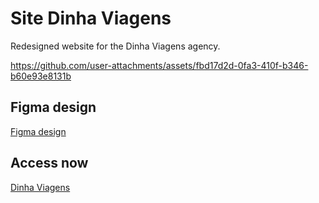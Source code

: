 # Site Dinha Viagens
Redesigned website for the Dinha Viagens agency.

https://github.com/user-attachments/assets/fbd17d2d-0fa3-410f-b346-b60e93e8131b

## Figma design
[Figma design](https://www.figma.com/file/giSUCKigVPwMKLBIpjBHXR/Dinha-Viagens-Site?type=design&node-id=0-1&mode=design&t=EYjngyhsiW2H8t8S-0)
## Access now
[Dinha Viagens](https://dinhaviagens.com.br/)
